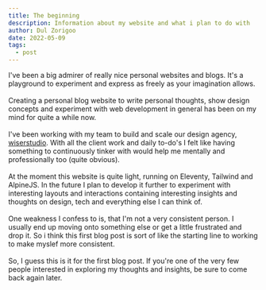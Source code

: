 ```yaml
---
title: The beginning
description: Information about my website and what i plan to do with
author: Dul Zorigoo
date: 2022-05-09
tags:
  - post
---
```


I've been a big admirer of really nice personal websites and blogs. It's a playground to experiment and express as freely as your imagination allows. 
<br>
<br>
Creating a personal blog website to write personal thoughts, show design concepts and experiment with web development in general has been on my mind for quite a while now.
<br>
<br>
I've been working with my team to build and scale our design agency, [wiserstudio](https://www.wiser.studio/). With all the client work and daily to-do's I felt like having something to continuously tinker with would help me mentally and professionally too (quite obvious).
<br>
<br>
At the moment this website is quite light, running on Eleventy, Tailwind and AlpineJS. In the future I plan to develop it further to experiment with interesting layouts and interactions containing interesting insights and thoughts on design, tech and everything else I can think of.
<br>
<br>
One weakness I confess to is, that I'm not a very consistent person. I usually end up moving onto something else or get a little frustrated and drop it. So i think this first blog post is sort of like the starting line to working to make myslef more consistent.
<br>
<br>
So, I guess this is it for the first blog post. If you're one of the very few people interested in exploring my thoughts and insights, be sure to come back again later.
